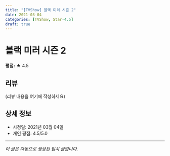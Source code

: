 ```yaml
---
title: "[TVShow] 블랙 미러 시즌 2"
date: 2021-03-04
categories: [TVShow, Star-4.5]
draft: true
---
```


# 블랙 미러 시즌 2

**평점:** ★ 4.5

## 리뷰

(리뷰 내용을 여기에 작성하세요)

## 상세 정보

- 시청일: 2021년 03월 04일
- 개인 평점: 4.5/5.0

---

*이 글은 자동으로 생성된 임시 글입니다.*

